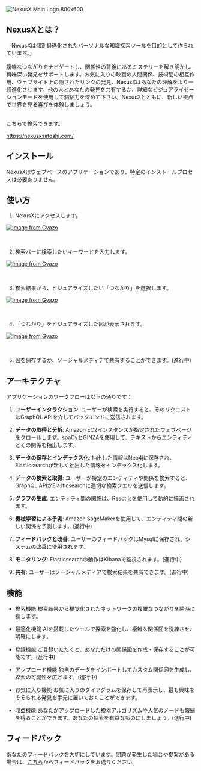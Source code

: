 ![NexusX Main Logo 800x600](https://github.com/aratetete0619/NexusX/assets/120061560/a770db3b-e51e-4ff6-843b-f1577fcd7ad3)


## NexusXとは？
「NexusXは個別最適化されたパーソナルな知識探索ツールを目的として作られています。」<br>
<br>
複雑なつながりをナビゲートし、関係性の背後にあるミステリーを解き明かし、興味深い発見をサポートします。お気に入りの映画の人間関係、技術間の相互作用、ウェブサイト上の隠されたリンクの発見、NexusXはあなたの理解をより一段進化させます。他の人とあなたの発見を共有するか、詳細なビジュアライゼーションモードを使用して洞察力を深めて下さい。NexusXとともに、新しい視点で世界を見る喜びを体験しましょう。

<br>
こちらで検索できます。

https://nexusxsatoshi.com/

## インストール

NexusXはウェブベースのアプリケーションであり、特定のインストールプロセスは必要ありません。

## 使い方

1. NexusXにアクセスします。

[![Image from Gyazo](https://i.gyazo.com/b5fe523ab649ce90e08e3699e5ec4ccf.gif)](https://gyazo.com/b5fe523ab649ce90e08e3699e5ec4ccf)

<br>

2. 検索バーに検索したいキーワードを入力します。

[![Image from Gyazo](https://i.gyazo.com/2f2414786ebbdf2604933e9f2c890fd7.gif)](https://gyazo.com/2f2414786ebbdf2604933e9f2c890fd7)

<br>

3. 検索結果から、ビジュアライズしたい「つながり」を選択します。

[![Image from Gyazo](https://i.gyazo.com/fd3bdc2245b848bb22b5dc0fc640a4f1.gif)](https://gyazo.com/fd3bdc2245b848bb22b5dc0fc640a4f1)

<br>

4. 「つながり」をビジュアライズした図が表示されます。

[![Image from Gyazo](https://i.gyazo.com/b8e324d419bbf5f111df09b5ece5706d.gif)](https://gyazo.com/b8e324d419bbf5f111df09b5ece5706d)

<br>

5. 図を保存するか、ソーシャルメディアで共有することができます。(進行中)

## アーキテクチャ

アプリケーションのワークフローは以下の通りです：

1. **ユーザーインタラクション**: ユーザーが検索を実行すると、そのリクエストはGraphQL APIを介してバックエンドに送信されます。

2. **データの取得と分析**: Amazon EC2インスタンスが指定されたウェブページをクロールします。spaCyとGINZAを使用して、テキストからエンティティとその関係を抽出します。

3. **データの保存とインデックス化**: 抽出した情報はNeo4jに保存され、Elasticsearchが新しく抽出した情報をインデックス化します。

4. **データの検索と取得**: ユーザーが特定のエンティティや関係を検索すると、GraphQL APIがElasticsearchに適切な検索クエリを送信します。

5. **グラフの生成**: エンティティ間の関係は、React.jsを使用して動的に描画されます。

6. **機械学習による予測**: Amazon SageMakerを使用して、エンティティ間の新しい関係を予測します。(進行中)

7. **フィードバックと改善**: ユーザーのフィードバックはMysqlに保存され、システムの改善に使用されます。

8. **モニタリング**: Elasticsearchの動作はKibanaで監視されます。(進行中)

9. **共有**: ユーザーはソーシャルメディアで検索結果を共有できます。(進行中)

## 機能
- 検索機能
  検索結果から視覚化されたネットワークの複雑なつながりを瞬時に探します。

- 最適化機能
  AIを搭載したツールで探索を強化し、複雑な関係図を洗練させ、明確にします。

- 登録機能
  ご登録いただくと、あなただけの関係図を作成・保存することが可能です。(進行中)

- アップロード機能
  独自のデータをインポートしてカスタム関係図を生成し、探索の可能性を広げます。(進行中)

- お気に入り機能
  お気に入りのダイアグラムを保存して再表示し、最も興味をそそられる発見を手元に置いておくことができます。

- 収益機能
  あなたがアップロードした検索アルゴリズムや人気のノードも報酬を得ることができます。あなたの探索を有益なものにしましょう。(進行中)


## フィードバック

あなたのフィードバックを大切にしています。問題が発生した場合や提案がある場合は、[こちら]()からフィードバックをお送りください。
